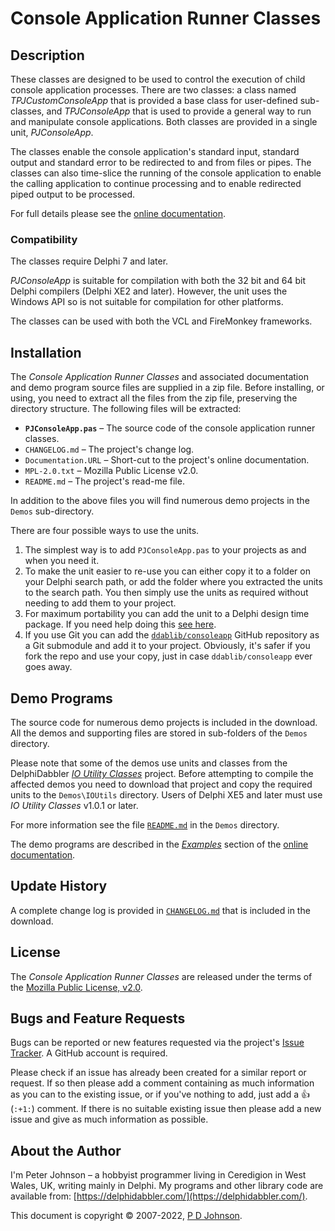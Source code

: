 # Console Application Runner Classes

## Description

These classes are designed to be used to control the execution of child console application processes. There are two classes: a class named _TPJCustomConsoleApp_ that is provided a base class for user-defined sub-classes, and _TPJConsoleApp_ that is used to provide a general way to run and manipulate console applications. Both classes are provided in a single unit, _PJConsoleApp_.

The classes enable the console application's standard input, standard output and standard error to be redirected to and from files or pipes. The classes can also time-slice the running of the console application to enable the calling application to continue processing and to enable redirected piped output to be processed.

For full details please see the [online documentation](https://delphidabbler.com/url/consoleapp-docs).

### Compatibility

The classes require Delphi 7 and later.

_PJConsoleApp_ is suitable for compilation with both the 32 bit and 64 bit Delphi compilers (Delphi XE2 and later). However, the unit uses the Windows API so is not suitable for compilation for other platforms.

The classes can be used with both the VCL and FireMonkey frameworks.

## Installation

The _Console Application Runner Classes_ and associated documentation and demo program source files are supplied in a zip file. Before installing, or using, you need to extract all the files from the zip file, preserving the directory structure. The following files will be extracted:

* **`PJConsoleApp.pas`** – The source code of the console application runner classes.
* `CHANGELOG.md` – The project's change log.
* `Documentation.URL` – Short-cut to the project's online documentation.
* `MPL-2.0.txt` – Mozilla Public License v2.0.
* `README.md` – The project's read-me file.

In addition to the above files you will find numerous demo projects in the `Demos` sub-directory.

There are four possible ways to use the units.

1. The simplest way is to add `PJConsoleApp.pas` to your projects as and when you need it.
2. To make the unit easier to re-use you can either copy it to a folder on your Delphi search path, or add the folder where you extracted the units to the search path. You then simply use the units as required without needing to add them to your project.
3. For maximum portability you can add the unit to a Delphi design time package. If you need help doing this [see here](https://delphidabbler.com/url/install-comp).
4. If you use Git you can add the [`ddablib/consoleapp`](https://github.com/ddablib/consoleapp) GitHub repository as a Git submodule and add it to your project. Obviously, it's safer if you fork the repo and use your copy, just in case `ddablib/consoleapp` ever goes away.

## Demo Programs

The source code for numerous demo projects is included in the download. All the demos and supporting files are stored in sub-folders of the `Demos` directory.

Please note that some of the demos use units and classes from the DelphiDabbler [_IO Utility Classes_](https://delphidabbler.com/software/ioutils) project. Before attempting to compile the affected demos you need to download that project and copy the required units to the `Demos\IOUtils` directory. Users of Delphi XE5 and later must use _IO Utility Classes_ v1.0.1 or later.

For more information see the file [`README.md`](https://github.com/ddablib/consoleapp/blob/develop/Demos/README.md) in the `Demos` directory.

The demo programs are described in the [_Examples_](https://delphidabbler.com/url/consoleapp-egs) section of the [online documentation](https://delphidabbler.com/url/consoleapp-docs).

## Update History

A complete change log is provided in [`CHANGELOG.md`](https://github.com/ddablib/consoleapp/blob/main/CHANGELOG.md) that is included in the download.

## License

The _Console Application Runner Classes_ are released under the terms of the [Mozilla Public License, v2.0](https://www.mozilla.org/MPL/2.0/).

## Bugs and Feature Requests

Bugs can be reported or new features requested via the project's [Issue Tracker](https://github.com/ddablib/consoleapp/issues). A GitHub account is required.

Please check if an issue has already been created for a similar report or request. If so then please add a comment containing as much information as you can to the existing issue, or if you've nothing to add, just add a :+1: (`:+1:`) comment. If there is no suitable existing issue then please add a new issue and give as much information as possible.

## About the Author

I'm Peter Johnson – a hobbyist programmer living in Ceredigion in West Wales, UK, writing mainly in Delphi. My programs and other library code are available from: [https://delphidabbler.com/](https://delphidabbler.com/).

This document is copyright © 2007-2022, [P D Johnson](https://gravatar.com/delphidabbler).

